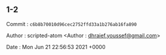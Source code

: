 ## 1-2 

 Commit : `c6b8b70010d96cec2752ffd33a1b276ab16fa890`

 Author : scripted-atom <Author : dhraief.youssef@gmail.com> 

 Date 	: Mon Jun 21 22:56:53 2021 +0000 

